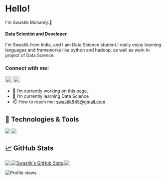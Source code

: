 # Hello!
I'm Swastik Mohanty.👋
#### Data Scientist and Developer
I'm Swastik from India, and I am Data Science student.I really enjoy learning languages and frameworks like python and hadoop, as well as work in project of Data Science.

### Connect with me:
[<img src='https://cdn.jsdelivr.net/npm/simple-icons@3.0.1/icons/linkedin.svg' alt='linkedin' height='22'>](https://www.linkedin.com/in/swastik-mohanty/) 
[<img src='https://cdn.jsdelivr.net/npm/simple-icons@3.0.1/icons/Instagram.svg' alt='Instagram' height='22'>](https://www.instagram.com/smhac30/)

  

- 🔭 I’m currently working on this page. 
- 🌱 I’m currently learning Data Science 
- 📫 How to reach me: swastik845@gmail.com 


## 🔧 Technologies & Tools

![](https://img.shields.io/badge/Code-Python-informational?style=flat&logo=python&logoColor=white&color=2bbc8a)
![](https://img.shields.io/badge/Code-JavaScript-informational?style=flat&logo=javascript&logoColor=white&color=2bbc8a)

## &#x1f4c8; GitHub Stats

<a href="https://github.com/developedbysm/developedbysm">
  <img align="center" src="https://github-readme-stats.vercel.app/api/top-langs/?username=developedbysm&layout=compact,tex&title_color=ffffff&text_color=c9cacc&icon_color=2bbc8a&bg_color=1d1f21" />
</a>

<a href="https://github.com/developedbysm/developedbysm">
  <img align="center" src="https://github-readme-stats.vercel.app/api?username=developedbysm&show_icons=true&line_height=27&count_private=true&title_color=ffffff&text_color=c9cacc&icon_color=2bbc8a&bg_color=1d1f21" alt="Swastik's GitHub Stats" />
</a>

<a href="https://github.com/developedbysm/Credit-card-leads---Analytics-Vidhya---Jobathon-May-2021">
  <img align="center" src="https://github-readme-stats.vercel.app/api/pin/?username=developedbysm&repo=Credit_card-leads-AV-Jobathon-May-21&title_color=ffffff&text_color=c9cacc&icon_color=2bbc8a&bg_color=1d1f21" />
</a>

![Profile views](https://gpvc.arturio.dev/developedbysm)
<!-- links to social media icons -->

<!-- icons with padding -->

<!-- icons without padding -->


<!-- links to your social media accounts -->

<!--
**developedbysm/developedbysm** is a ✨ _special_ ✨ repository because its `README.md` (this file) appears on your GitHub profile.

Here are some ideas to get you started:

- 🔭 I’m currently working on ...
- 🌱 I’m currently learning ...
- 👯 I’m looking to collaborate on ...
- 🤔 I’m looking for help with ...
- 💬 Ask me about ...
- 📫 How to reach me: ...
- 😄 Pronouns: ...
- ⚡ Fun fact: ...
-->
